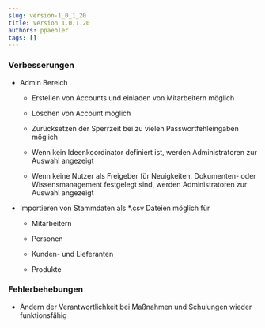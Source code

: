 ```yaml
---
slug: version-1_0_1_20
title: Version 1.0.1.20
authors: ppaehler
tags: []
---
```


### Verbesserungen

- Admin Bereich

  - Erstellen von Accounts und einladen von Mitarbeitern möglich

  - Löschen von Account möglich

  - Zurücksetzen der Sperrzeit bei zu vielen Passwortfehleingaben möglich

  - Wenn kein Ideenkoordinator definiert ist, werden Administratoren zur Auswahl angezeigt

  - Wenn keine Nutzer als Freigeber für Neuigkeiten, Dokumenten- oder Wissensmanagement festgelegt sind, werden Administratoren zur Auswahl angezeigt

- Importieren von Stammdaten als \*.csv Dateien möglich für

  - Mitarbeitern

  - Personen

  - Kunden- und Lieferanten

  - Produkte

### Fehlerbehebungen

- Ändern der Verantwortlichkeit bei Maßnahmen und Schulungen wieder funktionsfähig
